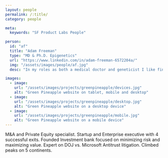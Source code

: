 ```yaml
---
layout: people
permalink: /:title/
category: people

meta:
  keywords: "SF Product Labs People"

person:
  id: "af"
  title: "Adam Freeman"
  type: "MD & Ph.D. Epigenetics"
  url: "https://www.linkedin.com/in/adam-freeman-6572204a/"
  img: "/assets/images/people/af.jpg"
  desc: "In my roles as both a medical doctor and geneticist I like finding simple, practical solutions to complex problems. I enjoy working on surgical technologies and all things in genomics and epigenetics."

images:
  - image:
    url: "/assets/images/projects/greenpineapple/devices.jpg"
    alt: "Green Pineapple website on tablet, mobile and desktop"
  - image:
    url: "/assets/images/projects/greenpineapple/desktop.jpg"
    alt: "Green Pineapple website on a desktop device"
  - image:
    url: "/assets/images/projects/greenpineapple/mobile.jpg"
    alt: "Green Pineapple website on a mobile device"
---
```

<p>M&A and Private Equity specialist. Startup and Enterprise executive with 4 successful exits. Founded Investment bank focused on minimizing risk and maximizing value. Expert on DOJ vs. Microsoft Antitrust litigation. Climbed peaks on 5 continents.</p>
